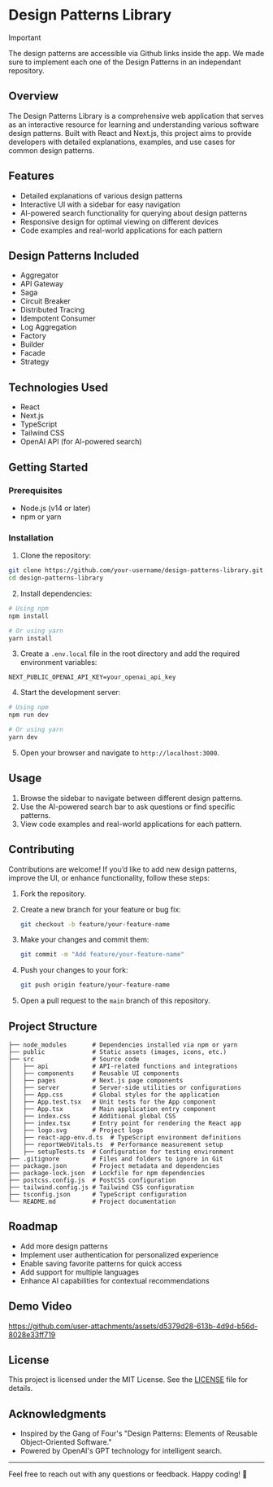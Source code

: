 # Design Patterns Library

> [!IMPORTANT]  
> The design patterns are accessible via Github links inside the app. We made sure to implement each one of the Design Patterns in an independant repository.

## Overview

The Design Patterns Library is a comprehensive web application that serves as an interactive resource for learning and understanding various software design patterns. Built with React and Next.js, this project aims to provide developers with detailed explanations, examples, and use cases for common design patterns.

## Features

- Detailed explanations of various design patterns
- Interactive UI with a sidebar for easy navigation
- AI-powered search functionality for querying about design patterns
- Responsive design for optimal viewing on different devices
- Code examples and real-world applications for each pattern

## Design Patterns Included

- Aggregator
- API Gateway
- Saga
- Circuit Breaker
- Distributed Tracing
- Idempotent Consumer
- Log Aggregation
- Factory
- Builder
- Facade
- Strategy

## Technologies Used

- React
- Next.js
- TypeScript
- Tailwind CSS
- OpenAI API (for AI-powered search)

## Getting Started

### Prerequisites

- Node.js (v14 or later)
- npm or yarn

### Installation

1. Clone the repository:

```bash
git clone https://github.com/your-username/design-patterns-library.git
cd design-patterns-library
```

2. Install dependencies:

```bash
# Using npm
npm install

# Or using yarn
yarn install
```

3. Create a `.env.local` file in the root directory and add the required environment variables:

```env
NEXT_PUBLIC_OPENAI_API_KEY=your_openai_api_key
```

4. Start the development server:

```bash
# Using npm
npm run dev

# Or using yarn
yarn dev
```

5. Open your browser and navigate to `http://localhost:3000`.

## Usage

1. Browse the sidebar to navigate between different design patterns.
2. Use the AI-powered search bar to ask questions or find specific patterns.
3. View code examples and real-world applications for each pattern.

## Contributing

Contributions are welcome! If you’d like to add new design patterns, improve the UI, or enhance functionality, follow these steps:

1. Fork the repository.
2. Create a new branch for your feature or bug fix:

   ```bash
   git checkout -b feature/your-feature-name
   ```

3. Make your changes and commit them:

   ```bash
   git commit -m "Add feature/your-feature-name"
   ```

4. Push your changes to your fork:

   ```bash
   git push origin feature/your-feature-name
   ```

5. Open a pull request to the `main` branch of this repository.

## Project Structure

```
├── node_modules       # Dependencies installed via npm or yarn
├── public             # Static assets (images, icons, etc.)
├── src                # Source code
│   ├── api            # API-related functions and integrations
│   ├── components     # Reusable UI components
│   ├── pages          # Next.js page components
│   ├── server         # Server-side utilities or configurations
│   ├── App.css        # Global styles for the application
│   ├── App.test.tsx   # Unit tests for the App component
│   ├── App.tsx        # Main application entry component
│   ├── index.css      # Additional global CSS
│   ├── index.tsx      # Entry point for rendering the React app
│   ├── logo.svg       # Project logo
│   ├── react-app-env.d.ts  # TypeScript environment definitions
│   ├── reportWebVitals.ts  # Performance measurement setup
│   ├── setupTests.ts  # Configuration for testing environment
├── .gitignore         # Files and folders to ignore in Git
├── package.json       # Project metadata and dependencies
├── package-lock.json  # Lockfile for npm dependencies
├── postcss.config.js  # PostCSS configuration
├── tailwind.config.js # Tailwind CSS configuration
├── tsconfig.json      # TypeScript configuration
└── README.md          # Project documentation
```

## Roadmap

- Add more design patterns
- Implement user authentication for personalized experience
- Enable saving favorite patterns for quick access
- Add support for multiple languages
- Enhance AI capabilities for contextual recommendations

## Demo Video

https://github.com/user-attachments/assets/d5379d28-613b-4d9d-b56d-8028e33ff719

## License

This project is licensed under the MIT License. See the [LICENSE](LICENSE) file for details.

## Acknowledgments

- Inspired by the Gang of Four's "Design Patterns: Elements of Reusable Object-Oriented Software."
- Powered by OpenAI's GPT technology for intelligent search.

---

Feel free to reach out with any questions or feedback. Happy coding! 🚀
